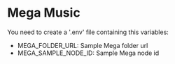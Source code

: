 # Mega Music

You need to create a '.env' file containing this variables:

* MEGA_FOLDER_URL: Sample Mega folder url
* MEGA_SAMPLE_NODE_ID: Sample Mega node id